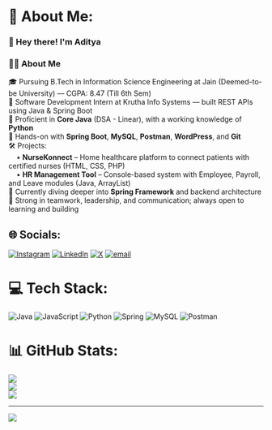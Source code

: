 # 💫 About Me:
### 👋 Hey there! I'm Aditya

### 👨‍💻 About Me

🎓 Pursuing B.Tech in Information Science Engineering at Jain (Deemed-to-be University) — CGPA: 8.47 (Till 6th Sem) <br>
💼 Software Development Intern at Krutha Info Systems — built REST APIs using Java & Spring Boot <br>
🧠 Proficient in **Core Java** (DSA - Linear), with a working knowledge of **Python** <br>
🚀 Hands-on with **Spring Boot**, **MySQL**, **Postman**, **WordPress**, and **Git** <br>
🛠️ Projects: <br>
&nbsp;&nbsp;&nbsp;&nbsp;• **NurseKonnect** – Home healthcare platform to connect patients with certified nurses (HTML, CSS, PHP) <br>
&nbsp;&nbsp;&nbsp;&nbsp;• **HR Management Tool** – Console-based system with Employee, Payroll, and Leave modules (Java, ArrayList) <br>
🌱 Currently diving deeper into **Spring Framework** and backend architecture <br>
🤝 Strong in teamwork, leadership, and communication; always open to learning and building <br>



## 🌐 Socials:
[![Instagram](https://img.shields.io/badge/Instagram-%23E4405F.svg?logo=Instagram&logoColor=white)](https://instagram.com/aditya_a_s_04) [![LinkedIn](https://img.shields.io/badge/LinkedIn-%230077B5.svg?logo=linkedin&logoColor=white)](https://linkedin.com/in/https://www.linkedin.com/in/aditya-a-s-2b6136249/) [![X](https://img.shields.io/badge/X-black.svg?logo=X&logoColor=white)](https://x.com/aditya_a_s_04) [![email](https://img.shields.io/badge/Email-D14836?logo=gmail&logoColor=white)](mailto:adityaashoksomasagar@gmail.com) 

# 💻 Tech Stack:
![Java](https://img.shields.io/badge/java-%23ED8B00.svg?style=for-the-badge&logo=openjdk&logoColor=white) ![JavaScript](https://img.shields.io/badge/javascript-%23323330.svg?style=for-the-badge&logo=javascript&logoColor=%23F7DF1E) ![Python](https://img.shields.io/badge/python-3670A0?style=for-the-badge&logo=python&logoColor=ffdd54) ![Spring](https://img.shields.io/badge/spring-%236DB33F.svg?style=for-the-badge&logo=spring&logoColor=white) ![MySQL](https://img.shields.io/badge/mysql-4479A1.svg?style=for-the-badge&logo=mysql&logoColor=white) ![Postman](https://img.shields.io/badge/Postman-FF6C37?style=for-the-badge&logo=postman&logoColor=white)
# 📊 GitHub Stats:
![](https://github-readme-stats.vercel.app/api?username=AdityaSomasagar&theme=dark&hide_border=true&include_all_commits=false&count_private=false)<br/>
![](https://nirzak-streak-stats.vercel.app/?user=AdityaSomasagar&theme=dark&hide_border=true)<br/>
![](https://github-readme-stats.vercel.app/api/top-langs/?username=AdityaSomasagar&theme=dark&hide_border=true&include_all_commits=false&count_private=false&layout=compact)

---
[![](https://visitcount.itsvg.in/api?id=AdityaSomasagar&icon=0&color=0)](https://visitcount.itsvg.in)

<!-- Proudly created with GPRM ( https://gprm.itsvg.in ) -->
